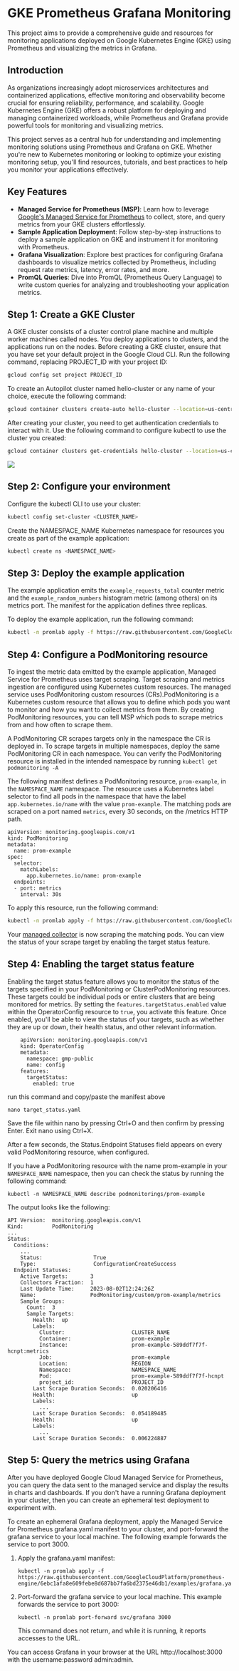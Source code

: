 # GKE Prometheus Grafana Monitoring

This project aims to provide a comprehensive guide and resources for monitoring applications deployed on Google Kubernetes Engine (GKE) using Prometheus and visualizing the metrics in Grafana.

## Introduction

As organizations increasingly adopt microservices architectures and containerized applications, effective monitoring and observability become crucial for ensuring reliability, performance, and scalability. Google Kubernetes Engine (GKE) offers a robust platform for deploying and managing containerized workloads, while Prometheus and Grafana provide powerful tools for monitoring and visualizing metrics.

This project serves as a central hub for understanding and implementing monitoring solutions using Prometheus and Grafana on GKE. Whether you're new to Kubernetes monitoring or looking to optimize your existing monitoring setup, you'll find resources, tutorials, and best practices to help you monitor your applications effectively.

## Key Features

- **Managed Service for Prometheus (MSP)**: Learn how to leverage [Google's Managed Service for Prometheus](https://cloud.google.com/stackdriver/docs/managed-prometheus)
 to collect, store, and query metrics from your GKE clusters effortlessly.
- **Sample Application Deployment**: Follow step-by-step instructions to deploy a sample application on GKE and instrument it for monitoring with Prometheus.
- **Grafana Visualization**: Explore best practices for configuring Grafana dashboards to visualize metrics collected by Prometheus, including request rate metrics, latency, error rates, and more.
- **PromQL Queries**: Dive into PromQL (Prometheus Query Language) to write custom queries for analyzing and troubleshooting your application metrics.

## Step 1: Create a GKE Cluster
A GKE cluster consists of a cluster control plane machine and multiple worker machines called nodes. You deploy applications to clusters, and the applications run on the nodes. 
Before creating a GKE cluster, ensure that you have set your default project in the Google Cloud CLI. Run the following command, replacing PROJECT_ID with your project ID:

```bash
gcloud config set project PROJECT_ID
```

To create an Autopilot cluster named hello-cluster or any name of your choice, execute the following command:
```bash
gcloud container clusters create-auto hello-cluster --location=us-central1
```
After creating your cluster, you need to get authentication credentials to interact with it. Use the following command to configure kubectl to use the cluster you created:
```bash
gcloud container clusters get-credentials hello-cluster --location=us-central1
```
![](kubernetes_cluster.png)

## Step 2: Configure your environment
Configure the kubectl CLI to use your cluster:
```bash
kubectl config set-cluster <CLUSTER_NAME>
```
Create the NAMESPACE_NAME Kubernetes namespace for resources you create as part of the example application:
```bash
kubectl create ns <NAMESPACE_NAME>
```
## Step 3: Deploy the example application

The example application emits the ```example_requests_total``` counter metric and the ```example_random_numbers``` histogram metric (among others) on its metrics port. The manifest for the application defines three replicas.

To deploy the example application, run the following command:
```bash
kubectl -n promlab apply -f https://raw.githubusercontent.com/GoogleCloudPlatform/prometheus-engine/v0.8.2/examples/example-app.yaml
```
## Step 4: Configure a PodMonitoring resource
To ingest the metric data emitted by the example application, Managed Service for Prometheus uses target scraping. Target scraping and metrics ingestion are configured using Kubernetes custom resources. The managed service uses PodMonitoring custom resources (CRs).PodMonitoring is a Kubernetes custom resource that allows you to define which pods you want to monitor and how you want to collect metrics from them. By creating PodMonitoring resources, you can tell MSP which pods to scrape metrics from and how often to scrape them.

A PodMonitoring CR scrapes targets only in the namespace the CR is deployed in. To scrape targets in multiple namespaces, deploy the same PodMonitoring CR in each namespace. You can verify the PodMonitoring resource is installed in the intended namespace by running ```kubectl get podmonitoring -A``` 

The following manifest defines a PodMonitoring resource, ```prom-example```, in the ```NAMESPACE_NAME``` namespace. The resource uses a Kubernetes label selector to find all pods in the namespace that have the label ```app.kubernetes.io/name``` with the value ```prom-example```. The matching pods are scraped on a port named ```metrics```, every 30 seconds, on the /metrics HTTP path.
```
apiVersion: monitoring.googleapis.com/v1
kind: PodMonitoring
metadata:
  name: prom-example
spec:
  selector:
    matchLabels:
      app.kubernetes.io/name: prom-example
  endpoints:
  - port: metrics
    interval: 30s
```
To apply this resource, run the following command:

```bash
kubectl -n promlab apply -f https://raw.githubusercontent.com/GoogleCloudPlatform/prometheus-engine/v0.8.2/examples/pod-monitoring.yaml
```

Your [managed collector](https://cloud.google.com/stackdriver/docs/managed-prometheus#gmp-data-collection) is now scraping the matching pods. You can view the status of your scrape target by enabling the target status feature.

## Step 4: Enabling the target status feature 
Enabling the target status feature allows you to monitor the status of the targets specified in your PodMonitoring or ClusterPodMonitoring resources. These targets could be individual pods or entire clusters that are being monitored for metrics.
By setting the ```features.targetStatus.enabled``` value within the OperatorConfig resource to ```true```, you activate this feature. Once enabled, you'll be able to view the status of your targets, such as whether they are up or down, their health status, and other relevant information.
```
    apiVersion: monitoring.googleapis.com/v1
    kind: OperatorConfig
    metadata:
      namespace: gmp-public
      name: config
    features:
      targetStatus:
        enabled: true
```
run this command and copy/paste the manifest above

```
nano target_status.yaml
```
Save the file within nano by pressing Ctrl+O and then confirm by pressing Enter. Exit nano using Ctrl+X.

After a few seconds, the Status.Endpoint Statuses field appears on every valid PodMonitoring resource, when configured.

If you have a PodMonitoring resource with the name prom-example in your ```NAMESPACE_NAME``` namespace, then you can check the status by running the following command:

```
kubectl -n NAMESPACE_NAME describe podmonitorings/prom-example
```
The output looks like the following:
```
API Version:  monitoring.googleapis.com/v1
Kind:         PodMonitoring
...
Status:
  Conditions:
    ...
    Status:                True
    Type:                  ConfigurationCreateSuccess
  Endpoint Statuses:
    Active Targets:       3
    Collectors Fraction:  1
    Last Update Time:     2023-08-02T12:24:26Z
    Name:                 PodMonitoring/custom/prom-example/metrics
    Sample Groups:
      Count:  3
      Sample Targets:
        Health:  up
        Labels:
          Cluster:                     CLUSTER_NAME
          Container:                   prom-example
          Instance:                    prom-example-589ddf7f7f-hcnpt:metrics
          Job:                         prom-example
          Location:                    REGION
          Namespace:                   NAMESPACE_NAME
          Pod:                         prom-example-589ddf7f7f-hcnpt
          project_id:                  PROJECT_ID
        Last Scrape Duration Seconds:  0.020206416
        Health:                        up
        Labels:
          ...
        Last Scrape Duration Seconds:  0.054189485
        Health:                        up
        Labels:
          ...
        Last Scrape Duration Seconds:  0.006224887
```
## Step 5: Query the metrics using Grafana
After you have deployed Google Cloud Managed Service for Prometheus, you can query the data sent to the managed service and display the results in charts and dashboards.
If you don't have a running Grafana deployment in your cluster, then you can create an ephemeral test deployment to experiment with.

To create an ephemeral Grafana deployment, apply the Managed Service for Prometheus grafana.yaml manifest to your cluster, and port-forward the grafana service to your local machine. The following example forwards the service to port 3000.
1. Apply the grafana.yaml manifest:
   ```
   kubectl -n promlab apply -f  https://raw.githubusercontent.com/GoogleCloudPlatform/prometheus-engine/6ebc1afa8e609febe8d687bb7fa6bd2375e46db1/examples/grafana.yaml
   ```
2. Port-forward the grafana service to your local machine. This example forwards the service to port 3000:
   ```
   kubectl -n promlab port-forward svc/grafana 3000
   ```
   This command does not return, and while it is running, it reports accesses to the URL.

You can access Grafana in your browser at the URL http://localhost:3000 with the username:password admin:admin. 

